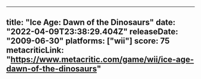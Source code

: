 
---
title: "Ice Age: Dawn of the Dinosaurs"
date: "2022-04-09T23:38:29.404Z"
releaseDate: "2009-06-30"
platforms: ["wii"]
score: 75
metacriticLink: "https://www.metacritic.com/game/wii/ice-age-dawn-of-the-dinosaurs"
---
